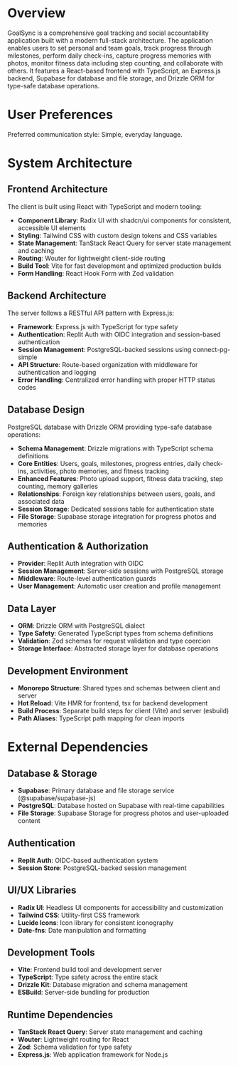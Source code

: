 # Overview

GoalSync is a comprehensive goal tracking and social accountability application built with a modern full-stack architecture. The application enables users to set personal and team goals, track progress through milestones, perform daily check-ins, capture progress memories with photos, monitor fitness data including step counting, and collaborate with others. It features a React-based frontend with TypeScript, an Express.js backend, Supabase for database and file storage, and Drizzle ORM for type-safe database operations.

# User Preferences

Preferred communication style: Simple, everyday language.

# System Architecture

## Frontend Architecture
The client is built using React with TypeScript and modern tooling:
- **Component Library**: Radix UI with shadcn/ui components for consistent, accessible UI elements
- **Styling**: Tailwind CSS with custom design tokens and CSS variables
- **State Management**: TanStack React Query for server state management and caching
- **Routing**: Wouter for lightweight client-side routing
- **Build Tool**: Vite for fast development and optimized production builds
- **Form Handling**: React Hook Form with Zod validation

## Backend Architecture
The server follows a RESTful API pattern with Express.js:
- **Framework**: Express.js with TypeScript for type safety
- **Authentication**: Replit Auth with OIDC integration and session-based authentication
- **Session Management**: PostgreSQL-backed sessions using connect-pg-simple
- **API Structure**: Route-based organization with middleware for authentication and logging
- **Error Handling**: Centralized error handling with proper HTTP status codes

## Database Design
PostgreSQL database with Drizzle ORM providing type-safe database operations:
- **Schema Management**: Drizzle migrations with TypeScript schema definitions
- **Core Entities**: Users, goals, milestones, progress entries, daily check-ins, activities, photo memories, and fitness tracking
- **Enhanced Features**: Photo upload support, fitness data tracking, step counting, memory galleries
- **Relationships**: Foreign key relationships between users, goals, and associated data
- **Session Storage**: Dedicated sessions table for authentication state
- **File Storage**: Supabase storage integration for progress photos and memories

## Authentication & Authorization
- **Provider**: Replit Auth integration with OIDC
- **Session Management**: Server-side sessions with PostgreSQL storage
- **Middleware**: Route-level authentication guards
- **User Management**: Automatic user creation and profile management

## Data Layer
- **ORM**: Drizzle ORM with PostgreSQL dialect
- **Type Safety**: Generated TypeScript types from schema definitions
- **Validation**: Zod schemas for request validation and type coercion
- **Storage Interface**: Abstracted storage layer for database operations

## Development Environment
- **Monorepo Structure**: Shared types and schemas between client and server
- **Hot Reload**: Vite HMR for frontend, tsx for backend development
- **Build Process**: Separate build steps for client (Vite) and server (esbuild)
- **Path Aliases**: TypeScript path mapping for clean imports

# External Dependencies

## Database & Storage
- **Supabase**: Primary database and file storage service (@supabase/supabase-js)
- **PostgreSQL**: Database hosted on Supabase with real-time capabilities
- **File Storage**: Supabase Storage for progress photos and user-uploaded content

## Authentication
- **Replit Auth**: OIDC-based authentication system
- **Session Store**: PostgreSQL-backed session management

## UI/UX Libraries
- **Radix UI**: Headless UI components for accessibility and customization
- **Tailwind CSS**: Utility-first CSS framework
- **Lucide Icons**: Icon library for consistent iconography
- **Date-fns**: Date manipulation and formatting

## Development Tools
- **Vite**: Frontend build tool and development server
- **TypeScript**: Type safety across the entire stack
- **Drizzle Kit**: Database migration and schema management
- **ESBuild**: Server-side bundling for production

## Runtime Dependencies
- **TanStack React Query**: Server state management and caching
- **Wouter**: Lightweight routing for React
- **Zod**: Schema validation for type safety
- **Express.js**: Web application framework for Node.js
